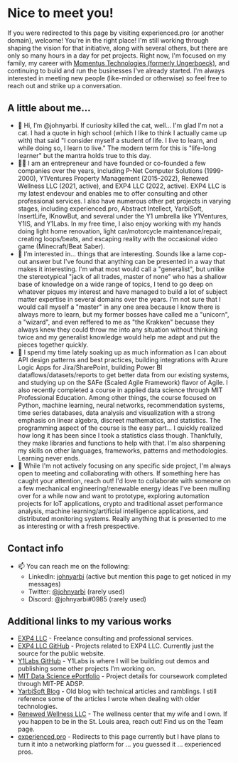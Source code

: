 # Nice to meet you!
If you were redirected to this page by visiting experienced.pro (or another domain), welcome!  You're in the right place!  I'm still working through shaping the vision for that initiative, along with several others, but there are only so many hours in a day for pet projects.  Right now, I'm focused on my family, my career with [Momentus Technologies (formerly Ungerboeck)](https://gomomentus.com), and continuing to build and run the businesses I've already started.  I'm always interested in meeting new people (like-minded or otherwise) so feel free to reach out and strike up a conversation.

## A little about me...
- 👋 Hi, I’m @johnyarbi.  If curiosity killed the cat, well... I'm glad I'm not a cat.  I had a quote in high school (which I like to think I actually came up with) that said "I consider myself a student of life.  I live to learn, and while doing so, I learn to live."  The modern term for this is "life-long learner" but the mantra holds true to this day.
- 👨‍💼 I am an entrepreneur and have founded or co-founded a few companies over the years, including P-Net Computer Solutions (1999-2000), Y1Ventures Property Management (2015-2022), Renewed Wellness LLC (2021, active), and EXP4 LLC (2022, active).  EXP4 LLC is my latest endevour and enables me to offer consulting and other professional services.  I also have numerous other pet projects in varying stages, including experienced.pro, Abstract Intellect, YarbiSoft, InsertLife, IKnowBut, and several under the Y1 umbrella like Y1Ventures, Y1IS, and Y1Labs.  In my free time, I also enjoy working with my hands doing light home renovation, light car/motorcycle maintenance/repair, creating loops/beats, and escaping reality with the occasional video game (Minecraft/Beat Saber).
- 👀 I’m interested in... things that are interesting.  Sounds like a lame cop-out answer but I've found that anything can be presented in a way that makes it interesting.  I'm what most would call a "generalist", but unlike the stereotypical "jack of all trades, master of none" who has a shallow base of knowledge on a wide range of topics, I tend to go deep on whatever piques my interest and have managed to build a lot of subject matter expertise in several domains over the years.  I'm not sure that I would call myself a "master" in any one area because I know there is always more to learn, but my former bosses have called me a "unicorn", a "wizard", and even reffered to me as "the Krakken" becuase they always knew they could throw me into any situation without thinking twice and my generalist knowledge would help me adapt and put the pieces together quickly.
- 🌱 I spend my time lately soaking up as much information as I can about API design patterns and best practices, building integrations with Azure Logic Apps for Jira/SharePoint, building Power BI dataflows/datasets/reports to get better data from our existing systems, and studying up on the SAFe (Scaled Agile Framework) flavor of Agile.  I also recently completed a course in applied data science through MIT Professional Education.  Among other things, the course focused on Python, machine learning, neural networks, recommendation systems, time series databases, data analysis and visualization with a strong emphasis on linear algebra, discreet mathematics, and statistics.  The programming aspect of the course is the easy part... I quickly realized how long it has been since I took a statistics class though.  Thankfully, they make libraries and functions to help with that.  I'm also sharpening my skills on other languages, frameworks, patterns and methodologies.  Learning never ends.
- 🤝 While I'm not actively focusing on any specific side project, I'm always open to meeting and collaborating with others.  If something here has caught your attention, reach out!  I'd love to collaborate with someone on a few mechanical engineering/renewable energy ideas I've been mulling over for a while now and want to prototype, exploring automation projects for IoT applications, crypto and traditional asset performance analysis, machine learning/artificial intelligence applications, and distributed monitoring systems.  Really anything that is presented to me as interesting or with a fresh prespective.

## Contact info
- 📫 You can reach me on the following:
  - LinkedIn: [johnyarbi](https://linkedin.com/in/johnyarbi) (active but mention this page to get noticed in my messages)
  - Twitter:  [@johnyarbi](https://twitter.com/johnyarbi) (rarely used)
  - Discord:  @johnyarbi#0985 (rarely used)

## Additional links to my various works
  - [EXP4 LLC](http://exp4.us) - Freelance consulting and professional services.
  - [EXP4 LLC GitHub](https://github.com/exp4-llc) - Projects related to EXP4 LLC. Currently just the source for the public website.
  - [Y1Labs GitHub](https://github.com/y1labs) - Y1Labs is where I will be building out demos and publishing some other projects I'm working on.
  - [MIT Data Science ePortfolio](https://eportfolio.mygreatlearning.com/john-yarborough) - Project details for coursework completed through MIT-PE ADSP.
  - [YarbiSoft Blog](http://www.yarbisoft.com) - Old blog with technical articles and ramblings.  I still reference some of the articles I wrote when dealing with older technologies.
  - [Renewed Wellness LLC](https://renewed-wellness.com) - The wellness center that my wife and I own.  If you happen to be in the St. Louis area, reach out!  Find us on the Team page.
  - [experienced.pro](http://experienced.pro) - Redirects to this page currently but I have plans to turn it into a networking platform for ... you guessed it ... experienced pros.

<!---
johnyarbi/johnyarbi is a ✨ special ✨ repository because its `README.md` (this file) appears on your GitHub profile.
You can click the Preview link to take a look at your changes.
--->
